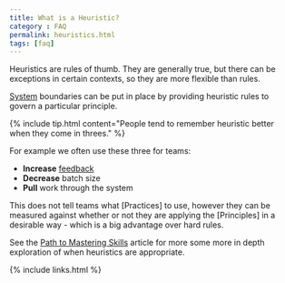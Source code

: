```yaml
---
title: What is a Heuristic?
category : FAQ
permalink: heuristics.html
tags: [faq]
---
```


Heuristics are rules of thumb. They are generally true, but there can be exceptions in certain contexts, so they are more flexible than rules.

[System](what-is-a-system) boundaries can be put in place by providing heuristic rules to govern a particular principle.

{% include tip.html content="People tend to remember heuristic better when they come in threes." %}

For example we often use these three for teams:

* **Increase** [feedback](value-xp-feedback)
* **Decrease** batch size
* **Pull** work through the system

This does not tell teams what [Practices] to use, however they can be measured against whether or not they are applying the [Principles] in a desirable way - which is a big advantage over hard rules.

See the [Path to Mastering Skills](guide-your-path-to-mastering-skills) article for more some more in depth exploration of when heuristics are appropriate.

{% include links.html %}
